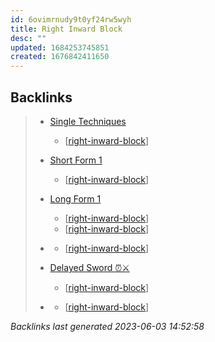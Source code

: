 ```yaml
---
id: 6ovimrnudy9t0yf24rw5wyh
title: Right Inward Block
desc: ""
updated: 1684253745851
created: 1676842411650
---
```


## Backlinks

> - [Single Techniques](..\single-techniques.md)
>   - [[right-inward-block]]
>    
> - [Short Form 1](..\forms\1-short-form-1.md)
>   - [[right-inward-block]]
>    
> - [Long Form 1](..\forms\2-long-form-1.md)
>   - [[right-inward-block]]
>   - [[right-inward-block]]
>    
> - [](..\techniques\alternating-maces.md)
>   - [[right-inward-block]]
>    
> - [Delayed Sword ⏰⚔️](..\techniques\delayed-sword.md)
>   - [[right-inward-block]]
>    
> - [](..\techniques\five-swords.md)
>   - [[right-inward-block]]

_Backlinks last generated 2023-06-03 14:52:58_

[//begin]: # "Autogenerated link references for markdown compatibility"
[right-inward-block]: right-inward-block "Right Inward Block"
[//end]: # "Autogenerated link references"